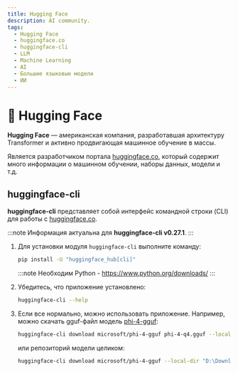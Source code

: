```yaml
---
title: Hugging Face
description: AI community.
tags:
  - Hugging Face
  - huggingface.co
  - huggingface-cli
  - LLM
  - Machine Learning
  - AI
  - Большие языковые модели
  - ИИ
---
```


# :hugs: Hugging Face

**Hugging Face** — американская компания, разработавшая архитектуру Transformer и активно продвигающая машинное обучение в массы.

Является разработчиком портала [huggingface.co](https://huggingface.co/), который содержит много информации о машинном обучении, наборы данных, модели и т.д.

## huggingface-cli

**huggingface-cli** представляет собой интерфейс командной строки (CLI) для работы с [huggingface.co](https://huggingface.co/).

:::note
Информация актуальна для **huggingface-cli v0.27.1**.
:::

1. Для установки модуля `huggingface-cli` выполните команду:

    ```bash
    pip install -U "huggingface_hub[cli]"
    ```

    :::note
    Необходим Python - https://www.python.org/downloads/
    :::

2. Убедитесь, что приложение установлено:

    ```bash
    huggingface-cli --help
    ```

3. Если все нормально, можно использовать приложение. Например, можно скачать gguf-файл модель [phi-4-gguf](https://huggingface.co/microsoft/phi-4-gguf/tree/main):

    ```bash
    huggingface-cli download microsoft/phi-4-gguf phi-4-q4.gguf --local-dir "D:\Downloads"
    ```

   или репозиторий модели целиком:

    ```bash
    huggingface-cli download microsoft/phi-4-gguf --local-dir "D:\Downloads"
    ```
